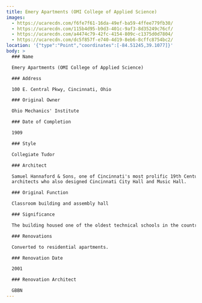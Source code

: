 ```yaml
---
title: Emery Apartments (OMI College of Applied Science)
images:
  - https://ucarecdn.com/f6fe7f61-16da-49ef-ba59-4ffee779fb30/
  - https://ucarecdn.com/115b4d95-b9d3-401c-9af3-8d35249c76cf/
  - https://ucarecdn.com/a4474c79-42fc-4154-809c-c1375d0d7804/
  - https://ucarecdn.com/dc5f857f-e740-4d19-8eb6-8cffc8754bc2/
location: '{"type":"Point","coordinates":[-84.51245,39.1077]}'
body: >
  ### Name

  Emery Apartments (OMI College of Applied Science)

  ### Address

  100 E. Central Pkwy, Cincinnati, Ohio

  ### Original Owner

  Ohio Mechanics' Institute

  ### Date of Completion

  1909

  ### Style

  Collegiate Tudor

  ### Architect

  Samuel Hannaford & Sons, one of Cincinnati's most prolific 19th Century
  architects who also designed Cincinnati City Hall and Music Hall.

  ### Original Function

  Classroom building and assembly hall

  ### Significance

  The building housed one of the oldest technical schools in the country.

  ### Renovations

  Converted to residential apartments.

  ### Renovation Date

  2001

  ### Renovation Architect

  GBBN
---
```

